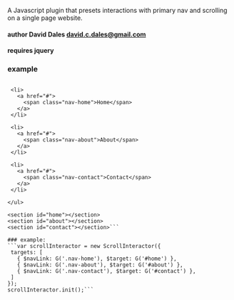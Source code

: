 A Javascript plugin that presets interactions with primary nav and scrolling
on a single page website.

 #### author David Dales <david.c.dales@gmail.com>

 #### requires jquery

 ### example
   ```<ul class="scroll-interactor" style="position: fixed">

    <li>
      <a href="#">
        <span class="nav-home">Home</span>
      </a>
    </li>

    <li>
      <a href="#">
        <span class="nav-about">About</span>
      </a>
    </li>

    <li>
      <a href="#">
        <span class="nav-contact">Contact</span>
      </a>
    </li>

  </ul>

  <section id="home"></section>
  <section id="about"></section>
  <section id="contact"></section>```

 ### example:
  ```var scrollInteractor = new ScrollInteractor({
    targets: [
      { $navLink: G('.nav-home'), $target: G('#home') },
      { $navLink: G('.nav-about'), $target: G('#about') },
      { $navLink: G('.nav-contact'), $target: G('#contact') },
    ]
  });
  scrollInteractor.init();```
